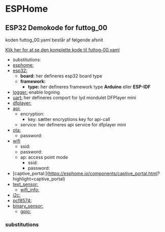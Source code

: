 # ESPHome

## ESP32 Demokode for futtog_00

koden futtog_00.yaml består af følgende afsnit

[Klik her for at se den komplette kode til futtog-00.yaml](./yaml/futtog-00.yaml)

* substitutions:
* [esphome:](https://esphome.io/components/esphome.html?highlight=esphome) 
* [esp32:](https://esphome.io/components/esp32.html?highlight=framework#esp32-platform) 
  * **board:** her defineres esp32 board type 
  * **framework:** 
    * **type:** her defineres framework type **Arduino** eller **ESP-IDF**
* [logger:](https://esphome.io/components/logger.html?highlight=logger) enable logning
* [uart:](https://esphome.io/components/uart.html?highlight=uart) her defineres comport for lyd mondulet DFPlayer mini
* [dfplayer:](https://esphome.io/components/dfplayer.html?highlight=dfplayer)
* [api:](https://esphome.io/components/api.html?highlight=api)
  * encryption: 
    * key: sætter encryptions key for api-call
  * service: her defineres api service for dfplayer mini
* [ota:](https://esphome.io/components/ota.html?highlight=ota)
  * password: 
* [wifi](https://esphome.io/components/wifi.html?highlight=wifi)  
  * ssid:
  * password:
  * ap: access point mode
    * ssid:
    * password:
* [captive_portal:](https://esphome.io/components/captive_portal.html?
highlight=captive_portal)
* [text_sensor:](https://esphome.io/components/text_sensor/index.html?highlight=text_sensor)
  * [wifi_info:](https://esphome.io/components/text_sensor/wifi_info.html?highlight=wifi_info)
* [i2c:](https://esphome.io/components/i2c.html#i2c)
* [pcf8574:](https://esphome.io/components/pcf8574.html?highlight=pcf8574)
* [binary_sensor:](https://esphome.io/components/binary_sensor/index.html?highlight=binary_sensor)
  * [gpio:](https://esphome.io/components/binary_sensor/gpio.html?highlight=gpio)

### substitutions


```yaml

```